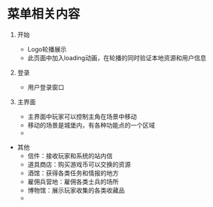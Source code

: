 # 菜单相关内容

1. 开始
    - Logo轮播展示
    - 此页面中加入loading动画，在轮播的同时验证本地资源和用户信息

2. 登录
    - 用户登录窗口

3. 主界面
    - 主界面中玩家可以控制主角在场景中移动
    - 移动的场景是城堡内，有各种功能点的一个区域
    - 
- 其他
    - 信件：接收玩家和系统的站内信
    - 道具商店：购买游戏币可以交换的资源
    - 酒馆：获得各类任务和情报的地方
    - 雇佣兵营地：雇佣各类士兵的场所
    - 博物馆：展示玩家收集的各类收藏品
    - 
